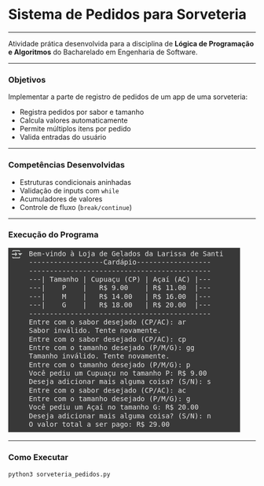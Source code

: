 # **Sistema de Pedidos para Sorveteria**
---
Atividade prática desenvolvida para a disciplina de **Lógica de Programação e Algoritmos** do Bacharelado em Engenharia de Software.


---
### Objetivos
Implementar a parte de registro de pedidos de um app de uma sorveteria:
- Registra pedidos por sabor e tamanho
- Calcula valores automaticamente
- Permite múltiplos itens por pedido
- Valida entradas do usuário


---
### Competências Desenvolvidas
- Estruturas condicionais aninhadas
- Validação de inputs com `while`
- Acumuladores de valores
- Controle de fluxo (`break/continue`)

---
### Execução do Programa
![Saída de console esperada](https://github.com/larisanti/py-sorveteria-pedidos/blob/main/output)

---
### Como Executar
```bash
python3 sorveteria_pedidos.py
